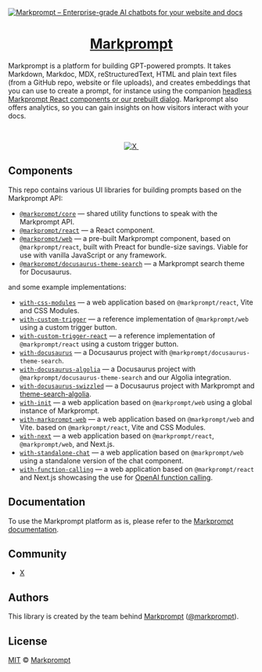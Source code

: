 <a href="https://markprompt.com">
  <img alt="Markprompt – Enterprise-grade AI chatbots for your website and docs" src="https://raw.githubusercontent.com/motifland/markprompt/main/public/static/cover.png">
  <h1 align="center">Markprompt</h1>
</a>

Markprompt is a platform for building GPT-powered prompts. It takes Markdown,
Markdoc, MDX, reStructuredText, HTML and plain text files (from a GitHub repo,
website or file uploads), and creates embeddings that you can use to create a
prompt, for instance using the companion
[headless Markprompt React components or our prebuilt dialog](https://markprompt.com/docs#components).
Markprompt also offers analytics, so you can gain insights on how visitors
interact with your docs.

<br />

<p align="center">
  <a href="https://x.com/markprompt">
    <img src="https://img.shields.io/twitter/follow/markprompt?style=flat&label=%40markprompt&logo=twitter&color=0bf&logoColor=fff" alt="X" />
  </a>
  <a aria-label="License" href="https://github.com/motifland/markprompt-js/blob/main/LICENSE">
    <img alt="" src="https://badgen.net/npm/license/markprompt">
  </a>
</p>

## Components

This repo contains various UI libraries for building prompts based on the
Markprompt API:

- [`@markprompt/core`](packages/core#readme) — shared utility functions to speak
  with the Markprompt API.
- [`@markprompt/react`](packages/react#readme) — a React component.
- [`@markprompt/web`](packages/web#readme) — a pre-built Markprompt component,
  based on `@markprompt/react`, built with Preact for bundle-size savings.
  Viable for use with vanilla JavaScript or any framework.
- [`@markprompt/docusaurus-theme-search`](packages/docusaurus-theme-search#readme)
  — a Markprompt search theme for Docusaurus.

and some example implementations:

- [`with-css-modules`](examples/with-css-modules#readme) — a web application based on `@markprompt/react`, Vite and CSS Modules.
- [`with-custom-trigger`](examples/with-custom-trigger#readme) — a reference implementation of `@markprompt/web` using a custom trigger button.
- [`with-custom-trigger-react`](examples/with-custom-trigger-react#readme) — a reference implementation of `@markprompt/react` using a custom trigger button.
- [`with-docusaurus`](examples/with-docusaurus#readme) — a Docusaurus project with `@markprompt/docusaurus-theme-search`.
- [`with-docusaurus-algolia`](examples/with-docusaurus-algolia#readme) — a Docusaurus project with `@markprompt/docusaurus-theme-search` and our Algolia
  integration.
- [`with-docusaurus-swizzled`](examples/with-docusaurus-swizzled#readme) — a Docusaurus project with Markprompt and [theme-search-algolia](https://docusaurus.io/docs/api/themes/@docusaurus/theme-search-algolia).
- [`with-init`](examples/with-init#readme) — a web application based on
`@markprompt/web` using a global instance of Markprompt.
- [`with-markprompt-web`](examples/with-markprompt-web#readme) — a web application based on `@markprompt/web` and Vite. based on `@markprompt/react`, Vite and CSS Modules.
- [`with-next`](examples/with-next#readme) — a web application based on `@markprompt/react`, `@markprompt/web`, and Next.js.
- [`with-standalone-chat`](examples/with-standalone-chat#readme) — a web application based on `@markprompt/web` using a standalone version of the chat component.
- [`with-function-calling`](examples/with-function-calling#readme) — a web application based on `@markprompt/react` and Next.js showcasing the use for [OpenAI function calling](https://platform.openai.com/docs/guides/function-calling).

## Documentation

To use the Markprompt platform as is, please refer to the
[Markprompt documentation](https://markprompt.com/docs).

## Community

- [X](https://x.com/markprompt)

## Authors

This library is created by the team behind [Markprompt](https://markprompt.com)
([@markprompt](https://x.com/markprompt)).

## License

[MIT](./LICENSE) © [Markprompt](https://markprompt.com)
